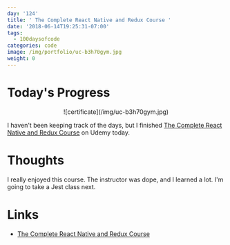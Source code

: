 ```yaml
---
day: '124'
title: ' The Complete React Native and Redux Course '
date: '2018-06-14T19:25:31-07:00'
tags:
  - 100daysofcode
categories: code
image: /img/portfolio/uc-b3h70gym.jpg
weight: 0
---
```

# Today's Progress

<center>
  ![certificate](/img/uc-b3h70gym.jpg)
</center>

I haven't been keeping track of the days, but I finished [The Complete React Native and Redux Course](https://www.udemy.com/the-complete-react-native-and-redux-course/) on Udemy today. 

# Thoughts

I really enjoyed this course. The instructor was dope, and I learned a lot. I'm going to take a Jest class next.

# Links

* [The Complete React Native and Redux Course](https://www.udemy.com/the-complete-react-native-and-redux-course/)
